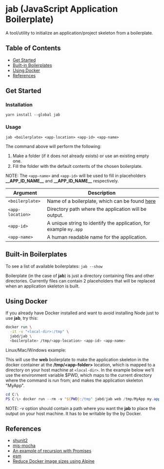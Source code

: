 # jab (JavaScript Application Boilerplate)

A tool/utility to initialize an application/project skeleton from a
boilerplate.

## Table of Contents

* [Get Started](#get-started)
* [Built-in Boilerplates](#built-in-boilerplates)
* [Using Docker](#using-docker)
* [References](#references)

## Get Started

### Installation

`yarn install --global jab`

### Usage

`jab <boilerplate> <app-location> <app-id> <app-name>`

The command above will perform the following:

1. Make a folder (if it does not already exists) or use an existing
   empty one.
2. Fill the folder with the default contents of the chosen boilerplate.

NOTE: The `<app-name>` and `<app-id>` will be used to fill in
      placeholders **\_\_APP_ID_NAME\_\_** and **\_\_APP_ID_NAME\_\_**
      respectively.

| Argument | Description |
| -------- | ----------- |
| `<boilerplate>` | Name of a boilerplate, which can be found [here](https://github.com/b01/jab-boilerplates/) |
| `<app-location>` | Directory path where the application will be output. |
| `<app-id>` | A unique string to identify the application, for example `my.app` |
| `<app-name>` | A human readable name for the application. |

## Built-in Boilerplates

To see a list of available boilerplates: `jab --show`

Boilerplate (in the case of **jab**) is just a directory containing
files and other directories. Currently files can contain 2 placeholders
that will be replaced when an application skeleton is built.

## Using Docker

If you already have Docker installed and want to avoid installing Node
just to use **jab**, try this:

```bash
docker run \
  -it -v "<local-dir>:/tmp" \
  jabd/jab \
  <boilerplate> /tmp/<app-location> <app-id> <app-name>
```

Linux/Mac/Windows example:

This will use the **web** boilerplate to make the application skeleton
in the docker container at the __/tmp/\<app-folder\>__ location, which
is mapped to a directory on your host machine at `<local-dir>`. In the
example below we'll use the environment variable $PWD, which maps to the
current directory where the command is run from; and makes the
application skeleton "MyApp".

```Powershell
cd C:\
PS C:\> docker run --rm -v "${PWD}:/tmp" jabd/jab web /tmp/MyApp my.app "My App"

```

NOTE: -v option should contain a path where you want the **jab** to
      place the output on your host machine. It has to be writable by
      the by Docker.

## References

* [shunit2](https://github.com/kward/shunit2)
* [mjs-mocha](https://github.com/vpotseluyko/mjs-mocha)
* [An example of recursion with Promises](https://gist.github.com/magnetikonline/bfaf2ada33c4922b1a7b0dc876b9aef4)
* [esm](http://2ality.com/2018/12/nodejs-esm-phases.html)
* [Reduce Docker image sizes using Alpine](https://www.sandtable.com/reduce-docker-image-sizes-using-alpine/)

